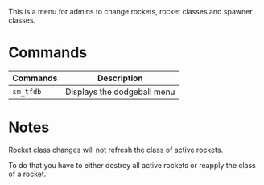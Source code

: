 This is a menu for admins to change rockets, rocket classes and spawner classes.

# Commands

  | Commands           | Description                               |
  |--------------------|-------------------------------------------|
  | `sm_tfdb`          | Displays the dodgeball menu               |

# Notes

Rocket class changes will not refresh the class of active rockets.

To do that you have to either destroy all active rockets or reapply the class of a rocket.
